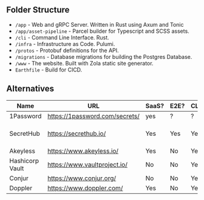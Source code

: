 ## Folder Structure

* `/app` - Web and gRPC Server. Written in Rust using Axum and Tonic
* `/app/asset-pipeline` - Parcel builder for Typescript and SCSS assets.
* `/cli` - Command Line Interface. Rust.
* `/infra` - Infrastructure as Code. Pulumi.
* `/protos` - Protobuf definitions for the API.
* `/migrations` - Database migrations for building the Postgres Database.
* `/www` - The website. Built with Zola static site generator.
* `Earthfile` - Build for CICD.

## Alternatives

| Name  | URL | SaaS? | E2E?| CLI? | Notes |
| ---- | ---- | ---- | ---- | ---- | --- |
| 1Password  | https://1password.com/secrets/  | yes | ? | ? | |
| SecretHub  | https://secrethub.io/ | Yes | Yes | Yes | Now part of 1Password | 
| Akeyless  | https://www.akeyless.io/ | Yes | No | Yes |  | 
| Hashicorp Vault  | https://www.vaultproject.io/ | No | No | Yes | Lots of Features | 
| Conjur  | https://www.conjur.org/ | No | No | Yes |  | 
| Doppler  | https://www.doppler.com/ | Yes | No | Yes |  | 


